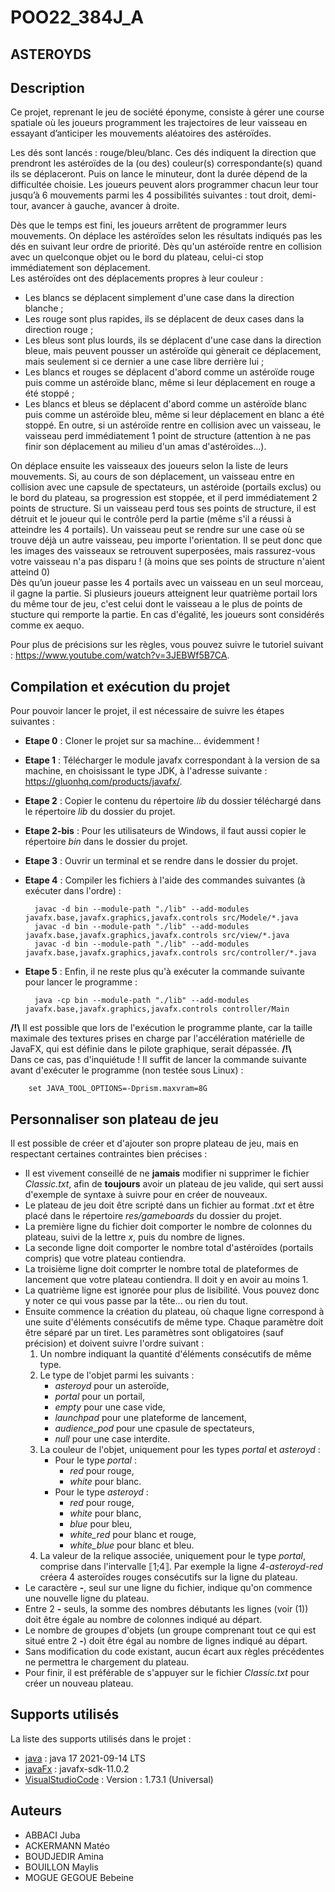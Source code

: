 # POO22_384J_A



## ASTEROYDS

## Description

Ce projet, reprenant le jeu de société éponyme, consiste à gérer une course spatiale où les joueurs programment les trajectoires de leur vaisseau en essayant d’anticiper les mouvements aléatoires des astéroïdes.

Les dés sont lancés : rouge/bleu/blanc. Ces dés indiquent la direction que prendront les astéroïdes de la (ou des) couleur(s) correspondante(s) quand ils se déplaceront. Puis on lance le minuteur, dont la durée dépend de la difficultée choisie.
Les joueurs peuvent alors programmer chacun leur tour jusqu’à 6 mouvements parmi les 4 possibilités suivantes : tout droit, demi-tour, avancer à gauche, avancer à droite.

Dès que le temps est fini, les joueurs arrêtent de programmer leurs mouvements.
On déplace les astéroïdes selon les résultats indiqués pas les dés en suivant leur ordre de priorité. Dès qu'un astéroïde rentre en collision avec un quelconque objet ou le bord du plateau, celui-ci stop immédiatement son déplacement.  
Les astéroïdes ont des déplacements propres à leur couleur :
- Les blancs se déplacent simplement d'une case dans la direction blanche ;
- Les rouge sont plus rapides, ils se déplacent de deux cases dans la direction rouge ;
- Les bleus sont plus lourds, ils se déplacent d'une case dans la direction bleue, mais peuvent pousser un astéroïde qui gènerait ce déplacement, mais seulement si ce dernier a une case libre derrière lui ;
- Les blancs et rouges se déplacent d'abord comme un astéroïde rouge puis comme un astéroïde blanc, même si leur déplacement en rouge a été stoppé ;
- Les blancs et bleus se déplacent d'abord comme un astéroïde blanc puis comme un astéroïde bleu, même si leur déplacement en blanc a été stoppé.
En outre, si un astéroïde rentre en collision avec un vaisseau, le vaisseau perd immédiatement 1 point de structure (attention à ne pas finir son déplacement au milieu d'un amas d'astéroïdes...).

On déplace ensuite les vaisseaux des joueurs selon la liste de leurs mouvements.
Si, au cours de son déplacement, un vaisseau entre en collision avec une capsule de spectateurs, un astéroide (portails exclus) ou le bord du plateau, sa progression est stoppée, et il perd immédiatement 2 points de structure.
Si un vaisseau perd tous ses points de structure, il est détruit et le joueur qui le contrôle perd la partie (même s'il a réussi à atteindre les 4 portails).
Un vaisseau peut se rendre sur une case où se trouve déjà un autre vaisseau, peu importe l'orientation. Il se peut donc que les images des vaisseaux se retrouvent superposées, mais rassurez-vous votre vaisseau n'a pas disparu ! (à moins que ses points de structure n'aient atteind 0)   
Dès qu’un joueur passe les 4 portails avec un vaisseau en un seul morceau, il gagne la partie.
Si plusieurs joueurs atteignent leur quatrième portail lors du même tour de jeu, c'est celui dont le vaisseau a le plus de points de stucture qui remporte la partie. En cas d'égalité, les joueurs sont considérés comme ex aequo.

Pour plus de précisions sur les règles, vous pouvez suivre le tutoriel suivant : https://www.youtube.com/watch?v=3JEBWf5B7CA.


## Compilation et exécution du projet 
Pour pouvoir lancer le projet, il est nécessaire de suivre les étapes suivantes :

- **Etape 0** : Cloner le projet sur sa machine... évidemment !
- **Etape 1** : Télécharger le module javafx correspondant à la version de sa machine, en choisissant le type JDK, à l'adresse suivante : https://gluonhq.com/products/javafx/.
- **Etape 2** : Copier le contenu du répertoire *lib* du dossier téléchargé dans le répertoire *lib* du dossier du projet.
- **Etape 2-bis** : Pour les utilisateurs de Windows, il faut aussi copier le répertoire *bin* dans le dossier du projet.
- **Etape 3** : Ouvrir un terminal et se rendre dans le dossier du projet.
- **Etape 4** : Compiler les fichiers à l'aide des commandes suivantes (à exécuter dans l'ordre) :

        javac -d bin --module-path "./lib" --add-modules javafx.base,javafx.graphics,javafx.controls src/Modele/*.java
        javac -d bin --module-path "./lib" --add-modules javafx.base,javafx.graphics,javafx.controls src/view/*.java
        javac -d bin --module-path "./lib" --add-modules javafx.base,javafx.graphics,javafx.controls src/controller/*.java

- **Etape 5** : Enfin, il ne reste plus qu'à exécuter la commande suivante pour lancer le programme :

        java -cp bin --module-path "./lib" --add-modules javafx.base,javafx.graphics,javafx.controls controller/Main


**/!\\** Il est possible que lors de l'exécution le programme plante, car la taille maximale des textures prises en charge par l'accélération matérielle de JavaFX, qui est définie dans le pilote graphique, serait dépassée. **/!\\**   
Dans ce cas, pas d'inquiétude ! Il suffit de lancer la commande suivante avant d'exécuter le programme (non testée sous Linux) :

        set JAVA_TOOL_OPTIONS=-Dprism.maxvram=8G

## Personnaliser son plateau de jeu
Il est possible de créer et d'ajouter son propre plateau de jeu, mais en respectant certaines contraintes bien précises :

- Il est vivement conseillé de ne **jamais** modifier ni supprimer le fichier *Classic.txt*, afin de **toujours** avoir un plateau de jeu valide, qui sert aussi d'exemple de syntaxe à suivre pour en créer de nouveaux.
- Le plateau de jeu doit être scripté dans un fichier au format *.txt* et être placé dans le répertoire *res/gameboards* du dossier du projet.
- La première ligne du fichier doit comporter le nombre de colonnes du plateau, suivi de la lettre *x*, puis du nombre de lignes.
- La seconde ligne doit comporter le nombre total d'astéroïdes (portails compris) que votre plateau contiendra.
- La troisième ligne doit comprter le nombre total de plateformes de lancement que votre plateau contiendra. Il doit y en avoir au moins 1.
- La quatrième ligne est ignorée pour plus de lisibilité. Vous pouvez donc y noter ce qui vous passe par la tête... ou rien du tout.
- Ensuite commence la création du plateau, où chaque ligne correspond à une suite d'éléments consécutifs de même type. Chaque paramètre doit être séparé par un tiret. Les paramètres sont obligatoires (sauf précision) et doivent suivre l'ordre suivant :
  1. Un nombre indiquant la quantité d'éléments consécutifs de même type.
  2. Le type de l'objet parmi les suivants :
     - *asteroyd* pour un asteroïde,
     - *portal* pour un portail,
     - *empty* pour une case vide,
     - *launchpad* pour une plateforme de lancement,
     - *audience_pod* pour une cpasule de spectateurs,
     - *null* pour une case interdite.
  3. La couleur de l'objet, uniquement pour les types *portal* et *asteroyd* :
     - Pour le type *portal* :
       - *red* pour rouge,
       - *white* pour blanc.
     - Pour le type *asteroyd* :
       - *red* pour rouge,
       - *white* pour blanc,
       - *blue* pour bleu,
       - *white_red* pour blanc et rouge,
       - *white_blue* pour blanc et bleu.
  4. La valeur de la relique associée, uniquement pour le type *portal*, comprise dans l'intervalle ⟦1;4⟧.
  Par exemple la ligne *4-asteroyd-red* créera 4 asteroïdes rouges consécutifs sur la ligne du plateau.
- Le caractère **-**, seul sur une ligne du fichier, indique qu'on commence une nouvelle ligne du plateau.
- Entre 2 **-** seuls, la somme des nombres débutants les lignes (voir (1)) doit être égale au nombre de colonnes indiqué au départ.
- Le nombre de groupes d'objets (un groupe comprenant tout ce qui est situé entre 2 **-**) doit être égal au nombre de lignes indiqué au départ.
- Sans modification du code existant, aucun écart aux règles précédentes ne permettra le chargement du plateau.
- Pour finir, il est préférable de s'appuyer sur le fichier *Classic.txt* pour créer un nouveau plateau.
        

## Supports utilisés
La liste des supports utilisés dans le projet :
- [java](https://www.java.com/fr/) : java 17 2021-09-14 LTS
- [javaFx](https://openjfx.io) : javafx-sdk-11.0.2
- [VisualStudioCode](https://code.visualstudio.com) : Version : 1.73.1 (Universal)


## Auteurs 
- ABBACI Juba
- ACKERMANN Matéo
- BOUDJEDIR Amina
- BOUILLON Maylis
- MOGUE GEGOUE Bebeine